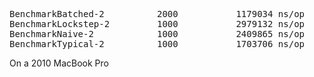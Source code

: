<pre>
BenchmarkBatched-2          2000           1179034 ns/op
BenchmarkLockstep-2         1000           2979132 ns/op
BenchmarkNaive-2            1000           2409865 ns/op
BenchmarkTypical-2          1000           1703706 ns/op
</pre>

On a 2010 MacBook Pro
